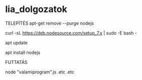 # lia_dolgozatok

TELEPÍTÉS
apt-get remove --purge nodejs

curl -sL https://deb.nodesource.com/setup_7.x | sudo -E bash -

apt update

apt install nodejs


FUTTATÁS

node "valamiprogram".js .etc .etc
